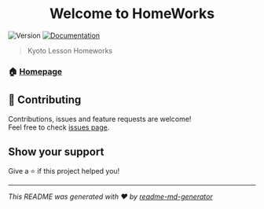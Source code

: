 <h1 align="center">Welcome to HomeWorks</h1>
<p>
  <img alt="Version" src="https://img.shields.io/badge/version-1-blue.svg?cacheSeconds=2592000" />
  <a href="https://github.com/Kyoto-Lesson-Class/HomeWork/wiki">
    <img alt="Documentation" src="https://img.shields.io/badge/documentation-yes-brightgreen.svg" target="_blank" />
  </a>
</p>

> Kyoto Lesson Homeworks

### 🏠 [Homepage](https://kyoto-lesson-class.github.io/HomeWork/)

## 🤝 Contributing

Contributions, issues and feature requests are welcome!<br />Feel free to check [issues page](https://github.com/Kyoto-Lesson-Class/HomeWork/issues).

## Show your support

Give a ⭐️ if this project helped you!

***
_This README was generated with ❤️ by [readme-md-generator](https://github.com/kefranabg/readme-md-generator)_